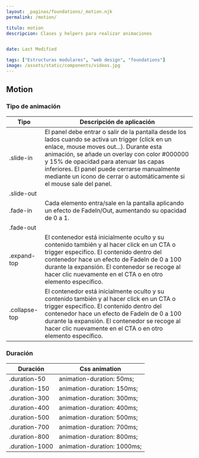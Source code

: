 ```yaml
---
layout: _paginas/foundations/_motion.njk
permalink: /motion/

titulo: motion
descripcion: Clases y helpers para realizar animaciones


date: Last Modified

tags: ["Estructuras modulares", "web design", "foundations"]
image: /assets/static/components/videos.jpg
---
```


## Motion





### Tipo de animación

| Tipo        | Descripción de aplicación                               |
| ------------- | -------------------------------------------- |
| .slide-in |   El panel debe entrar o salir de la pantalla desde los lados cuando se activa un trigger (click en un enlace, mouse moves out...). Durante esta animación, se añade un overlay con color #000000 y 15% de opacidad para atenuar las capas inferiores. El panel puede cerrarse manualmente mediante un icono de cerrar o automáticamente si el mouse sale del panel.                |
| .slide-out |                 |
| .fade-in |   Cada elemento entra/sale en la pantalla aplicando un efecto de FadeIn/Out, aumentando su opacidad de 0 a 1.             |
| .fade-out |                  |
| .expand-top |  El contenedor está inicialmente oculto y su contenido también y al hacer click en un CTA o trigger especifico. El contenido dentro del contenedor hace un efecto de FadeIn de 0 a 100 durante la expansión. El contenedor se recoge al hacer clic nuevamente en el CTA o en otro elemento específico.               |
| .collapse-top |   El contenedor está inicialmente oculto y su contenido también y al hacer click en un CTA o trigger especifico. El contenido dentro del contenedor hace un efecto de FadeIn de 0 a 100 durante la expansión. El contenedor se recoge al hacer clic nuevamente en el CTA o en otro elemento específico.              |


### Duración

| Duración        | Css animation                          |
| ------------- | -------------------------------------------- |
| .duration-50  |   animation-duration: 50ms;                  |
| .duration-150  |   animation-duration: 150ms;                |
| .duration-300  |   animation-duration: 300ms;                |
| .duration-400  |   animation-duration: 400ms;                |
| .duration-500  |   animation-duration: 500ms;                |
| .duration-700  |   animation-duration: 700ms;                |
| .duration-800  |   animation-duration: 800ms;                |
| .duration-1000  |   animation-duration: 1000ms;              |
